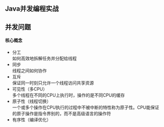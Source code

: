 ## Java并发编程实战

##  并发问题

#### 核心概念
- 分工
<br/>如何高效地拆解任务并分配给线程
- 同步
<br/>线程之间如何协作
- 互斥
<br/>保证同一时刻只允许一个线程访问共享资源
- 可见性（多CPU）
<br/>多个线程在不同的CPU上执行时，操作的是不同CPU的缓存
- 原子性（线程切换）
<br/>一个或多个操作在CPU执行的过程中不被中断的特性称为原子性。CPU能保证的原子操作是指令界别的，而不是高级语言的操作符
- 有序性（编译优化）